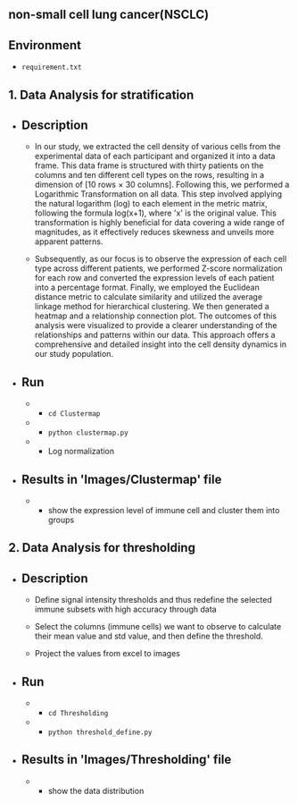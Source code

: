 ## non-small cell lung cancer(NSCLC)

## Environment 
   * `requirement.txt`

##  1. __Data Analysis__ for stratification

   - ## Description
      * In our study, we extracted the cell density of various cells from the experimental data of each participant and organized it into a data frame. This data frame is structured with thirty patients on the columns and ten different cell types on the rows, resulting in a dimension of [10 rows × 30 columns]. Following this, we performed a Logarithmic Transformation on all data. This step involved applying the natural logarithm (log) to each element in the metric matrix, following the formula log(x+1), where 'x' is the original value. This transformation is highly beneficial for data covering a wide range of magnitudes, as it effectively reduces skewness and unveils more apparent patterns.

      * Subsequently, as our focus is to observe the expression of each cell type across different patients, we performed Z-score normalization for each row and converted the expression levels of each patient into a percentage format. Finally, we employed the Euclidean distance metric to calculate similarity and utilized the average linkage method for hierarchical clustering. We then generated a heatmap and a relationship connection plot. The outcomes of this analysis were visualized to provide a clearer understanding of the relationships and patterns within our data. This approach offers a comprehensive and detailed insight into the cell density dynamics in our study population.

   - ## Run
      - * `cd Clustermap`
      - * `python clustermap.py`
      - * Log normalization
   
   - ## Results in 'Images/Clustermap' file
      - * show the expression level of immune cell and cluster them into groups


##  2. __Data Analysis__ for thresholding

   - ## Description
      * Define signal intensity thresholds and thus redefine the selected immune subsets with high accuracy through data

      * Select the columns (immune cells) we want to observe to calculate their mean value and std value, and then define the threshold.

      * Project the values from excel to images

   - ## Run
      - * `cd Thresholding`
      - * `python threshold_define.py`
   
   - ## Results in 'Images/Thresholding' file
      - * show the data distribution
